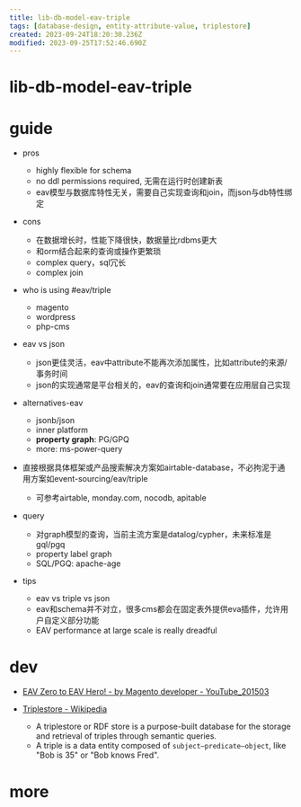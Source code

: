 ```yaml
---
title: lib-db-model-eav-triple
tags: [database-design, entity-attribute-value, triplestore]
created: 2023-09-24T18:20:30.236Z
modified: 2023-09-25T17:52:46.690Z
---
```


# lib-db-model-eav-triple

# guide

- pros
  - highly flexible for schema
  - no ddl permissions required, 无需在运行时创建新表
  - eav模型与数据库特性无关，需要自己实现查询和join，而json与db特性绑定

- cons
  - 在数据增长时，性能下降很快，数据量比rdbms更大
  - 和orm结合起来的查询或操作更繁琐
  - complex query，sql冗长
  - complex join

- who is using #eav/triple
  - magento
  - wordpress
  - php-cms

- eav vs json
  - json更佳灵活，eav中attribute不能再次添加属性，比如attribute的来源/事务时间
  - json的实现通常是平台相关的，eav的查询和join通常要在应用层自己实现

- alternatives-eav
  - jsonb/json
  - inner platform
  - **property graph**: PG/GPQ
  - more: ms-power-query

- 直接根据具体框架或产品搜索解决方案如airtable-database，不必拘泥于通用方案如event-sourcing/eav/triple
  - 可参考airtable, monday.com, nocodb, apitable

- query
  - 对graph模型的查询，当前主流方案是datalog/cypher，未来标准是gql/pgq
  - property label graph
  - SQL/PGQ: apache-age

- tips
  - eav vs triple vs json
  - eav和schema并不对立，很多cms都会在固定表外提供eva插件，允许用户自定义部分功能
  - EAV performance at large scale is really dreadful
# dev
- [EAV Zero to EAV Hero! - by Magento developer - YouTube_201503](https://www.youtube.com/watch?v=WneHTRZVbec)

- [Triplestore - Wikipedia](https://en.wikipedia.org/wiki/Triplestore)
  - A triplestore or RDF store is a purpose-built database for the storage and retrieval of triples through semantic queries. 
  - A triple is a data entity composed of `subject–predicate–object`, like "Bob is 35" or "Bob knows Fred".
# more
